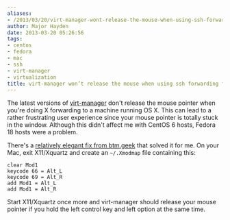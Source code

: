 ```yaml
---
aliases:
- /2013/03/20/virt-manager-wont-release-the-mouse-when-using-ssh-forwarding-from-os-x/
author: Major Hayden
date: 2013-03-20 05:26:56
tags:
- centos
- fedora
- mac
- ssh
- virt-manager
- virtualization
title: virt-manager won’t release the mouse when using ssh forwarding from OS X
---
```


The latest versions of [virt-manager][1] don't release the mouse pointer when you're doing X forwarding to a machine running OS X. This can lead to a rather frustrating user experience since your mouse pointer is totally stuck in the window. Although this didn't affect me with CentOS 6 hosts, Fedora 18 hosts were a problem.

There's a [relatively elegant fix from btm.geek][2] that solved it for me. On your Mac, exit X11/Xquartz and create an `~/.Xmodmap` file containing this:

```
clear Mod1
keycode 66 = Alt_L
keycode 69 = Alt_R
add Mod1 = Alt_L
add Mod1 = Alt_R
```


Start X11/Xquartz once more and virt-manager should release your mouse pointer if you hold the left control key and left option at the same time.

 [1]: http://virt-manager.org/
 [2]: http://blog.loftninjas.org/2010/11/17/virt-manager-keymaps-on-os-x/